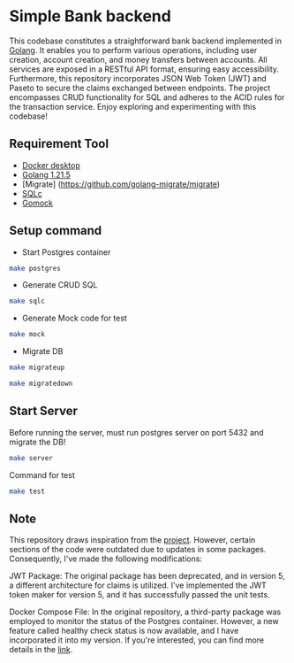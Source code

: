 # Simple Bank backend

This codebase constitutes a straightforward bank backend implemented in [Golang](https://go.dev/). It enables you to perform various operations, including user creation, account creation, and money transfers between accounts. All services are exposed in a RESTful API format, ensuring easy accessibility. Furthermore, this repository incorporates JSON Web Token (JWT) and Paseto to secure the claims exchanged between endpoints. The project encompasses CRUD functionality for SQL and adheres to the ACID rules for the transaction service. Enjoy exploring and experimenting with this codebase!

## Requirement Tool

- [Docker desktop](https://www.docker.com/products/docker-desktop)
- [Golang 1.21.5](https://golang.org/)
- [Migrate] (https://github.com/golang-migrate/migrate)
- [SQLc](https://docs.sqlc.dev/en/latest/overview/install.html)
- [Gomock](https://pkg.go.dev/github.com/stretchr/testify/mock)

## Setup command

- Start Postgres container

```bash
make postgres
```

- Generate CRUD SQL

```bash
make sqlc
```

- Generate Mock code for test

```bash
make mock
```

- Migrate DB

```bash
make migrateup
```

```bash
make migratedown
```

## Start Server

Before running the server, must run postgres server on port 5432 and migrate the DB!

```bash
make server
```

Command for test

```bash
make test
```

## Note

This repository draws inspiration from the [project](https://github.com/techschool/simplebank). However, certain sections of the code were outdated due to updates in some packages. Consequently, I've made the following modifications:

JWT Package: The original package has been deprecated, and in version 5, a different architecture for claims is utilized. I've implemented the JWT token maker for version 5, and it has successfully passed the unit tests.

Docker Compose File: In the original repository, a third-party package was employed to monitor the status of the Postgres container. However, a new feature called healthy check status is now available, and I have incorporated it into my version. If you're interested, you can find more details in the [link](https://docs.docker.com/compose/compose-file/05-services/#long-syntax).
